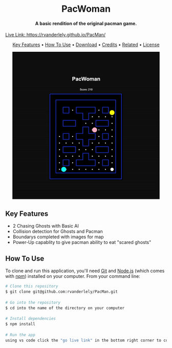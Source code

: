 
<h1 align="center">
   PacWoman
  <br>
</h1>

<h4 align="center">A basic rendition of the original pacman game. <a href="http://electron.atom.io" target="_blank"></h4>

Live Link: https://rvanderlely.github.io/PacMan/

<p align="center">
  <a href="#key-features">Key Features</a> •
  <a href="#how-to-use">How To Use</a> •
  <a href="#download">Download</a> •
  <a href="#credits">Credits</a> •
  <a href="#related">Related</a> •
  <a href="#license">License</a>
</p>

  <p align="center">
  <img width="460" height="460" src="https://github.com/rvanderlely/PacMan/blob/main/images/pacman.gif">
</p>
   
   


## Key Features
* 2 Chasing Ghosts with Basic AI
* Collision detection for Ghosts and Pacman
* Boundarys completed with images for map
* Power-Up capablity to give pacman ability to eat "scared ghosts" 
   

## How To Use

To clone and run this application, you'll need [Git](https://git-scm.com) and [Node.js](https://nodejs.org/en/download/) (which comes with [npm](http://npmjs.com)) installed on your computer. From your command line:

```bash
# Clone this repository
$ git clone git@github.com:rvanderlely/PacMan.git

# Go into the repository
$ cd into the name of the directory on your computer

# Install dependencies
$ npm install

# Run the app 
using vs code click the "go live link" in the bottom right corner to compile your code. 
